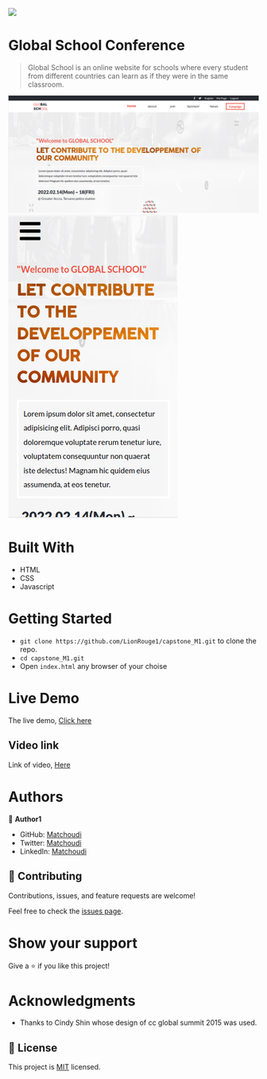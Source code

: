 ![](https://img.shields.io/badge/Microverse-blueviolet)

# Global School Conference 

> Global School is an online website for schools where every student from different countries can learn as if they were in the same classroom.

![screenshot](images/Desktop_shot.png)
![screenshot](images/mobile_shot.png)


# Built With

- HTML
- CSS
- Javascript

# Getting Started

- `git clone https://github.com/LionRouge1/capstone_M1.git` to clone the repo.
- `cd capstone_M1.git`
- Open `index.html` any browser of your choise

# Live Demo

The live demo, [Click here](https://lionrouge1.github.io/capstone_M1/)

## Video link
Link of video, [Here](https://www.loom.com/share/a52a9d49d19c4daf87b9f66393f6e7af)
# Authors

👤 **Author1**

- GitHub: [Matchoudi](https://github.com/LionRouge1)
- Twitter: [Matchoudi](https://twitter.com/Matchoudi1)
- LinkedIn: [Matchoudi](https://www.linkedin.com/in/matchoudi/)


## 🤝 Contributing

Contributions, issues, and feature requests are welcome!

Feel free to check the [issues page](../../issues/).

# Show your support

Give a ⭐️ if you like this project!

# Acknowledgments

- Thanks to Cindy Shin whose design of cc global summit 2015 was used.

## 📝 License

This project is [MIT](./MIT.md) licensed.
